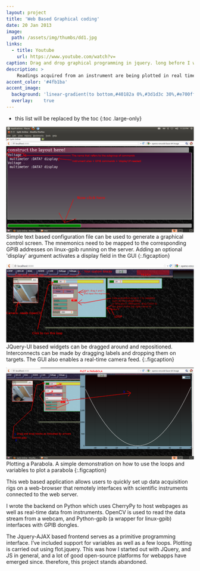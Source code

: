 ```yaml
---
layout: project
title: 'Web Based Graphical coding'
date: 20 Jan 2013
image:  
  path: /assets/img/thumbs/dd1.jpg
links:
  - title: Youtube
    url: https://www.youtube.com/watch?v=
caption: Drag and drop graphical programming in jquery. long before I was introduced to Scratch and Blockly
description: >
    Readings acquired from an instrument are being plotted in real time
accent_color: '#4fb1ba'
accent_image:
  background: 'linear-gradient(to bottom,#40182a 0%,#3d1d3c 30%,#e700ff 50%,#9900e9 70%,#008729 100%)'
  overlay:    true
---
```


* this list will be replaced by the toc
{:toc .large-only}


![](/assets/img/hobby/dd2.png)
Simple text based configuration file can be used to generate a graphical control screen. The mnemonics need to be mapped to the corresponding GPIB addresses on linux-gpib running on the server. Adding an optional 'display' argument activates a display field in the GUI
{:.figcaption}


![](/assets/img/hobby/dd3.png)
JQuery-UI based widgets can be dragged around and repositioned. Interconnects can be made by dragging labels and dropping them on targets. The GUI also enables a real-time camera feed.
{:.figcaption}

![](/assets/img/hobby/dd4.png)
Plotting a Parabola. A simple demonstration on how to use the loops and variables to plot a parabola
{:.figcaption}


This web based application allows users to quickly set up data acquisition rigs on a web-browser that remotely interfaces with scientific instruments connected to the web server.

I wrote the backend on Python which uses CherryPy to host webpages as well as real-time data from instruments.  OpenCV is used to read the data stream from a webcam, and Python-gpib (a wrapper for linux-gpib) interfaces with GPIB dongles.

The Jquery-AJAX based frontend serves as a primitive programming interface. I’ve included support for variables as well as a few loops.  Plotting is carried out using flot.jquery. This was how I started out with JQuery, and JS in general, and a lot of good open-source platforms for webapps have emerged since. therefore, this project stands abandoned.
